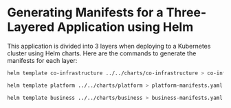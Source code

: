 # Generating Manifests for a Three-Layered Application using Helm

This application is divided into 3 layers when deploying to a Kubernetes cluster using Helm charts. Here are the commands to generate the manifests for each layer:

```bash
helm template co-infrastructure ../../charts/co-infrastructure > co-infrastructure-manifests.yaml

helm template platform ../../charts/platform > platform-manifests.yaml

helm template business ../../charts/business > business-manifests.yaml
